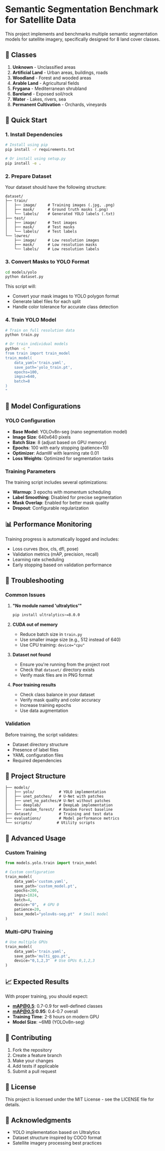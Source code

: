 # Semantic Segmentation Benchmark for Satellite Data

This project implements and benchmarks multiple semantic segmentation models for satellite imagery, specifically designed for 8 land cover classes.

## 🎯 Classes

1. **Unknown** - Unclassified areas
2. **Artificial Land** - Urban areas, buildings, roads
3. **Woodland** - Forest and wooded areas
4. **Arable Land** - Agricultural fields
5. **Frygana** - Mediterranean shrubland
6. **Bareland** - Exposed soil/rock
7. **Water** - Lakes, rivers, sea
8. **Permanent Cultivation** - Orchards, vineyards

## 🚀 Quick Start

### 1. Install Dependencies

```bash
# Install using pip
pip install -r requirements.txt

# Or install using setup.py
pip install -e .
```

### 2. Prepare Dataset

Your dataset should have the following structure:
```
dataset/
├── train/
│   ├── image/     # Training images (.jpg, .png)
│   ├── mask/      # Ground truth masks (.png)
│   └── labels/    # Generated YOLO labels (.txt)
├── test/
│   ├── image/     # Test images
│   ├── mask/      # Test masks
│   └── labels/    # Test labels
└── lowres/
    ├── image/     # Low resolution images
    ├── mask/      # Low resolution masks
    └── labels/    # Low resolution labels
```

### 3. Convert Masks to YOLO Format

```bash
cd models/yolo
python dataset.py
```

This script will:
- Convert your mask images to YOLO polygon format
- Generate label files for each split
- Handle color tolerance for accurate class detection

### 4. Train YOLO Model

```bash
# Train on full resolution data
python train.py

# Or train individual models
python -c "
from train import train_model
train_model(
    data_yaml='train.yaml',
    save_path='yolo_train.pt',
    epochs=100,
    imgsz=640,
    batch=8
)
"
```

## 🔧 Model Configurations

### YOLO Configuration

- **Base Model**: YOLOv8n-seg (nano segmentation model)
- **Image Size**: 640x640 pixels
- **Batch Size**: 8 (adjust based on GPU memory)
- **Epochs**: 100 with early stopping (patience=10)
- **Optimizer**: AdamW with learning rate 0.01
- **Loss Weights**: Optimized for segmentation tasks

### Training Parameters

The training script includes several optimizations:
- **Warmup**: 3 epochs with momentum scheduling
- **Label Smoothing**: Disabled for precise segmentation
- **Mask Overlap**: Enabled for better mask quality
- **Dropout**: Configurable regularization

## 📊 Performance Monitoring

Training progress is automatically logged and includes:
- Loss curves (box, cls, dfl, pose)
- Validation metrics (mAP, precision, recall)
- Learning rate scheduling
- Early stopping based on validation performance

## 🐛 Troubleshooting

### Common Issues

1. **"No module named 'ultralytics'"**
   ```bash
   pip install ultralytics>=8.0.0
   ```

2. **CUDA out of memory**
   - Reduce batch size in `train.py`
   - Use smaller image size (e.g., 512 instead of 640)
   - Use CPU training: `device="cpu"`

3. **Dataset not found**
   - Ensure you're running from the project root
   - Check that `dataset/` directory exists
   - Verify mask files are in PNG format

4. **Poor training results**
   - Check class balance in your dataset
   - Verify mask quality and color accuracy
   - Increase training epochs
   - Use data augmentation

### Validation

Before training, the script validates:
- Dataset directory structure
- Presence of label files
- YAML configuration files
- Required dependencies

## 📁 Project Structure

```
├── models/
│   ├── yolo/           # YOLO implementation
│   ├── unet_patches/   # U-Net with patches
│   ├── unet_no_patches/# U-Net without patches
│   ├── deeplab/        # DeepLab implementation
│   └── random_forest/  # Random Forest baseline
├── dataset/            # Training and test data
├── evaluations/        # Model performance metrics
└── scripts/           # Utility scripts
```

## 🔬 Advanced Usage

### Custom Training

```python
from models.yolo.train import train_model

# Custom configuration
train_model(
    data_yaml='custom.yaml',
    save_path='custom_model.pt',
    epochs=200,
    imgsz=1024,
    batch=4,
    device="0",  # GPU 0
    patience=20,
    base_model="yolov8s-seg.pt"  # Small model
)
```

### Multi-GPU Training

```python
# Use multiple GPUs
train_model(
    data_yaml='train.yaml',
    save_path='multi_gpu.pt',
    device="0,1,2,3"  # Use GPUs 0,1,2,3
)
```

## 📈 Expected Results

With proper training, you should expect:
- **mAP@0.5**: 0.7-0.9 for well-defined classes
- **mAP@0.5:0.95**: 0.4-0.7 overall
- **Training Time**: 2-8 hours on modern GPU
- **Model Size**: ~6MB (YOLOv8n-seg)

## 🤝 Contributing

1. Fork the repository
2. Create a feature branch
3. Make your changes
4. Add tests if applicable
5. Submit a pull request

## 📄 License

This project is licensed under the MIT License - see the LICENSE file for details.

## 🙏 Acknowledgments

- YOLO implementation based on Ultralytics
- Dataset structure inspired by COCO format
- Satellite imagery processing best practices
